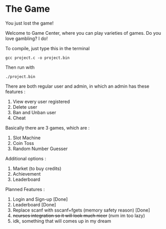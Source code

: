 # The Game 
You just lost the game!

Welcome to Game Center, where you can play varieties of games. Do you love gambling? I do!

To compile, just type this in the terminal
```
gcc project.c -o project.bin
```
Then run with 
```
./project.bin
```

There are both regular user and admin, in which an admin has these features :
1. View every user registered
2. Delete user
3. Ban and Unban user
4. Cheat

Basically there are 3 games, which are : 
1. Slot Machine
2. Coin Toss
3. Random Number Guesser

Additional options :
1. Market (to buy credits)
2. Achievement
3. Leaderboard

Planned Features :
1. Login and Sign-up [Done]
2. Leaderboard [Done]
3. Replace scanf with sscanf+fgets (memory safety reason) [Done]
4. ~~ncurses integration so it will look much nicer~~ (nvm im too lazy)
5. idk, something that will comes up in my dream

